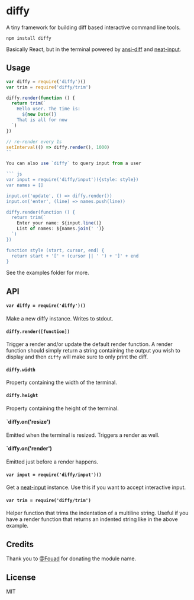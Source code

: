 # diffy

A tiny framework for building diff based interactive command line tools.

```
npm install diffy
```

Basically React, but in the terminal powered by [ansi-diff](https://github.com/mafintosh/ansi-diff) and [neat-input](https://github.com/mafintosh/neat-input).

## Usage

``` js
var diffy = require('diffy')()
var trim = require('diffy/trim')

diffy.render(function () {
  return trim(`
    Hello user. The time is:
      ${new Date()}
    That is all for now
  `)
})

// re-render every 1s
setInterval(() => diffy.render(), 1000)
``

You can also use `diffy` to query input from a user

``` js
var input = require('diffy/input')({style: style})
var names = []

input.on('update', () => diffy.render())
input.on('enter', (line) => names.push(line))

diffy.render(function () {
  return trim(`
    Enter your name: ${input.line()}
    List of names: ${names.join(' ')}
  `)
})

function style (start, cursor, end) {
  return start + '[' + (cursor || ' ') + ']' + end
}
```

See the examples folder for more.

## API

#### `var diffy = require('diffy')()`

Make a new diffy instance. Writes to stdout.

#### `diffy.render([function])`

Trigger a render and/or update the default render
function. A render function should simply return a string
containing the output you wish to display and then `diffy` will make sure to only print the diff.

#### `diffy.width`

Property containing the width of the terminal.

#### `diffy.height`

Property containing the height of the terminal.

#### `diffy.on('resize')

Emitted when the terminal is resized. Triggers a render as well.

#### `diffy.on('render')

Emitted just before a render happens.

#### `var input = require('diffy/input')()`

Get a [neat-input](https://github.com/mafintosh/neat-input) instance. Use this if you want to accept interactive input.

#### `var trim = require('diffy/trim')`

Helper function that trims the indentation of a multiline string. Useful if you have a render function that returns an indented string like in the above example.

## Credits

Thank you to [@Fouad](https://github.com/Fouad) for donating the module name.

## License

MIT
